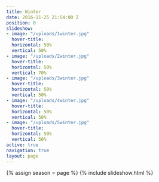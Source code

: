 ```yaml
---
title: Winter
date: 2016-11-25 21:54:00 Z
position: 0
slideshow:
- image: "/uploads/1winter.jpg"
  hover-title: 
  horizontal: 50%
  vertical: 50%
- image: "/uploads/2winter.jpg"
  hover-title: 
  horizontal: 50%
  vertical: 70%
- image: "/uploads/3winter.jpg"
  hover-title: 
  horizontal: 50%
  vertical: 50%
- image: "/uploads/4winter.jpg"
  hover-title: 
  horizontal: 50%
  vertical: 50%
- image: "/uploads/5winter.jpg"
  hover-title: 
  horizontal: 50%
  vertical: 50%
active: true
navigation: true
layout: page
---
```


{% assign season = page %}
{% include slideshow.html %}
